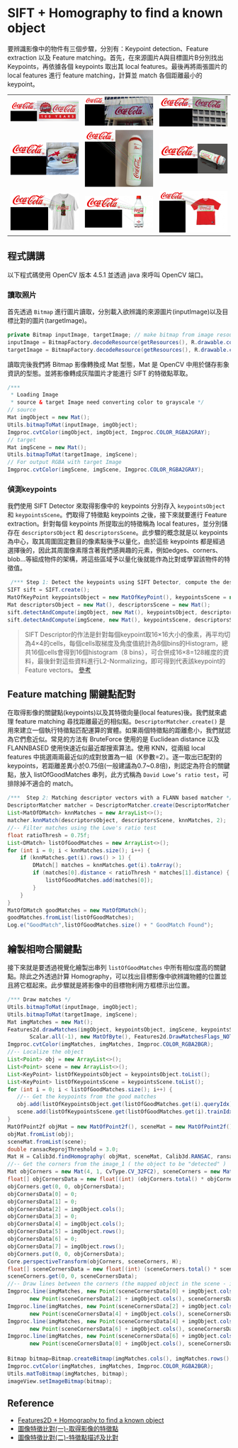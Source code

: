 # SIFT + Homography to find a known object
要辨識影像中的物件有三個步驟，分別有：Keypoint detection、Feature extraction 以及 Feature matching。首先，在來源圖片A與目標圖片B分別找出 Keypoints，再依據各個 keypoints 取出其 local features。最後再將兩張圖片的 local features 進行 feature matching，計算並 match 各個距離最小的keypoint。

<table>
    <tbody>
        <tr>
            <td>
                <img src="./screenshot/demo1.jpg" width="300px">
            </td>
            <td>
               <img src="./screenshot/demo2.jpg" width="300px">
            </td>
            <td>
                <img src="./screenshot/demo3.jpg" width="300px">
            </td>
        </tr>
        <tr>
            <td>
                <img src="./screenshot/demo4.jpg" width="300px">
             </td>
             <td>
                <img src="./screenshot/demo5.jpg" width="300px">
             </td>
             <td>
                <img src="./screenshot/demo6.jpg" width="300px">
             </td>
        </tr>
        <tr>
            <td>
                <img src="./screenshot/demo7.jpg" width="300px">
             </td>
             <td>
                <img src="./screenshot/demo8.jpg" width="300px">
             </td>
             <td>
                <img src="./screenshot/demo9.jpg" width="300px">
             </td>
        </tr>
    </tbody>
</table>

## 程式講講
以下程式碼使用 OpenCV 版本 4.5.1 並透過 java 來呼叫 OpenCV 端口。 
### 讀取照片
首先透過 `Bitmap` 進行圖片讀取，分別載入欲辨識的來源圖片(inputImage)以及目標比對的圖片(targetImage)。

```java
private Bitmap inputImage, targetImage; // make bitmap from image resource
inputImage = BitmapFactory.decodeResource(getResources(), R.drawable.coca_cola);
targetImage = BitmapFactory.decodeResource(getResources(), R.drawable.coca_cola_test1);
```

讀取完後我們將 Bitmap 影像轉換成 Mat 型態，Mat 是 OpenCV 中用於儲存影象資訊的型態。並將影像轉成灰階圖片才能進行 SIFT 的特徵點萃取。

```java
/***
 * Loading Image
 * source & target Image need converting color to grayscale */
// source
Mat imgObject = new Mat();
Utils.bitmapToMat(inputImage, imgObject);
Imgproc.cvtColor(imgObject, imgObject, Imgproc.COLOR_RGBA2GRAY);
// target
Mat imgScene = new Mat();
Utils.bitmapToMat(targetImage, imgScene);
// For output RGBA with target Image
Imgproc.cvtColor(imgScene, imgScene, Imgproc.COLOR_RGBA2GRAY);
```

### 偵測keypoints
我們使用 SIFT Detector 來取得影像中的 keypoints 分別存入 `keypointsObject` 和 `keypointsScene`。們取得了特徵點 keypoints 之後，接下來就要進行 Feature extraction。針對每個 keypoints 所提取出的特徵稱為 local features，並分別儲存在 `descriptorsObject` 和 `descriptorsScene`。此步驟的概念就是以 keypoints 為中心，取其周圍固定數目的像素點後予以量化，由於這些 keypoints 都是經過選擇後的，因此其周圍像素隱含著我們感興趣的元素，例如edges、corners、blob…等組成物件的架構，將這些區域予以量化後就能作為比對或學習該物件的特徵值。

```java
 /*** Step 1: Detect the keypoints using SIFT Detector, compute the descriptors */
SIFT sift = SIFT.create();
MatOfKeyPoint keypointsObject = new MatOfKeyPoint(), keypointsScene = new MatOfKeyPoint();
Mat descriptorsObject = new Mat(), descriptorsScene = new Mat();
sift.detectAndCompute(imgObject, new Mat(), keypointsObject, descriptorsObject);
sift.detectAndCompute(imgScene, new Mat(), keypointsScene, descriptorsScene);
```

> SIFT Descriptor的作法是針對每個keypoint取16×16大小的像素，再平均切為4×4的cells，每個cells取梯度及角度值統計為8個bins的Histogram，總共16個cells會得到16個histogram（8 bins），可合併成16×8=128維度的資料，最後針對這些資料進行L2-Normalizing，即可得到代表該keypoint的Feature vectors。
[參考](https://chtseng.wordpress.com/2017/05/22/圖像特徵比對二-特徵點描述及比對/)

## Feature matching 關鍵點配對
在取得影像的關鍵點(keypoints)以及其特徵向量(local features)後。我們就來處理 feature matching 尋找距離最近的相似點。`DescriptorMatcher.create()` 是用來建立一個執行特徵點匹配運算的實體。如果兩個特徵點的距離愈小，我們就認為它們愈近似。常見的方法有 BruteForce 使用的是 Euclidean distance 以及 FLANNBASED 使用快速近似最近鄰搜索算法。使用 KNN，從兩組 local features 中挑選兩兩最近似的成對放置為一組（K參數=2）。逐一取出已配對的 keypoints，若距離差異小於0.75倍(一般建議為0.7~0.8倍)，則認定為符合的關鍵點，放入 listOfGoodMatches 串列，此方式稱為 `David Lowe’s ratio test`，可排除掉不適合的 match。


```java
/***  Step 2: Matching descriptor vectors with a FLANN based matcher */
DescriptorMatcher matcher = DescriptorMatcher.create(DescriptorMatcher.FLANNBASED);
List<MatOfDMatch> knnMatches = new ArrayList<>();
matcher.knnMatch(descriptorsObject, descriptorsScene, knnMatches, 2);
//-- Filter matches using the Lowe's ratio test
float ratioThresh = 0.75f;
List<DMatch> listOfGoodMatches = new ArrayList<>();
for (int i = 0; i < knnMatches.size(); i++) {
    if (knnMatches.get(i).rows() > 1) {
        DMatch[] matches = knnMatches.get(i).toArray();
        if (matches[0].distance < ratioThresh * matches[1].distance) {
            listOfGoodMatches.add(matches[0]);
        }
    }
}
MatOfDMatch goodMatches = new MatOfDMatch();
goodMatches.fromList(listOfGoodMatches);
Log.e("GoodMatch",listOfGoodMatches.size() + " GoodMatch Found");
 ```

 ## 繪製相吻合關鍵點
 接下來就是要透過視覺化繪製出串列 `listOfGoodMatches` 中所有相似度高的關鍵點。除此之外透過計算 Homography，可以找出目標影像中欲辨識物體的位置並且將它框起來。此步驟就是將影像中的目標物利用方框標示出位置。

 ```java
 /*** Draw matches */
Utils.bitmapToMat(inputImage, imgObject);
Utils.bitmapToMat(targetImage, imgScene);
Mat imgMatches = new Mat();
Features2d.drawMatches(imgObject, keypointsObject, imgScene, keypointsScene, goodMatches, imgMatches, Scalar.all(-1),
        Scalar.all(-1), new MatOfByte(), Features2d.DrawMatchesFlags_NOT_DRAW_SINGLE_POINTS);
Imgproc.cvtColor(imgMatches, imgMatches, Imgproc.COLOR_RGBA2BGR);
//-- Localize the object
List<Point> obj = new ArrayList<>();
List<Point> scene = new ArrayList<>();
List<KeyPoint> listOfKeypointsObject = keypointsObject.toList();
List<KeyPoint> listOfKeypointsScene = keypointsScene.toList();
for (int i = 0; i < listOfGoodMatches.size(); i++) {
    //-- Get the keypoints from the good matches
    obj.add(listOfKeypointsObject.get(listOfGoodMatches.get(i).queryIdx).pt);
    scene.add(listOfKeypointsScene.get(listOfGoodMatches.get(i).trainIdx).pt);
}
MatOfPoint2f objMat = new MatOfPoint2f(), sceneMat = new MatOfPoint2f();
objMat.fromList(obj);
sceneMat.fromList(scene);
double ransacReprojThreshold = 3.0;
Mat H = Calib3d.findHomography( objMat, sceneMat, Calib3d.RANSAC, ransacReprojThreshold );
//-- Get the corners from the image_1 ( the object to be "detected" )
Mat objCorners = new Mat(4, 1, CvType.CV_32FC2), sceneCorners = new Mat();
float[] objCornersData = new float[(int) (objCorners.total() * objCorners.channels())];
objCorners.get(0, 0, objCornersData);
objCornersData[0] = 0;
objCornersData[1] = 0;
objCornersData[2] = imgObject.cols();
objCornersData[3] = 0;
objCornersData[4] = imgObject.cols();
objCornersData[5] = imgObject.rows();
objCornersData[6] = 0;
objCornersData[7] = imgObject.rows();
objCorners.put(0, 0, objCornersData);
Core.perspectiveTransform(objCorners, sceneCorners, H);
float[] sceneCornersData = new float[(int) (sceneCorners.total() * sceneCorners.channels())];
sceneCorners.get(0, 0, sceneCornersData);
//-- Draw lines between the corners (the mapped object in the scene - image_2 )
Imgproc.line(imgMatches, new Point(sceneCornersData[0] + imgObject.cols(), sceneCornersData[1]),
        new Point(sceneCornersData[2] + imgObject.cols(), sceneCornersData[3]), new Scalar(0, 255, 0), 4);
Imgproc.line(imgMatches, new Point(sceneCornersData[2] + imgObject.cols(), sceneCornersData[3]),
        new Point(sceneCornersData[4] + imgObject.cols(), sceneCornersData[5]), new Scalar(0, 255, 0), 4);
Imgproc.line(imgMatches, new Point(sceneCornersData[4] + imgObject.cols(), sceneCornersData[5]),
        new Point(sceneCornersData[6] + imgObject.cols(), sceneCornersData[7]), new Scalar(0, 255, 0), 4);
Imgproc.line(imgMatches, new Point(sceneCornersData[6] + imgObject.cols(), sceneCornersData[7]),
        new Point(sceneCornersData[0] + imgObject.cols(), sceneCornersData[1]), new Scalar(0, 255, 0), 4);

Bitmap bitmap=Bitmap.createBitmap(imgMatches.cols(), imgMatches.rows(), Bitmap.Config.ARGB_4444);
Imgproc.cvtColor(imgMatches, imgMatches, Imgproc.COLOR_RGBA2BGR);
Utils.matToBitmap(imgMatches, bitmap);
imageView.setImageBitmap(bitmap);
```

## Reference
- [Features2D + Homography to find a known object](https://docs.opencv.org/4.5.1/d7/dff/tutorial_feature_homography.html)
- [圖像特徵比對(一)-取得影像的特徵點](https://chtseng.wordpress.com/2017/05/06/圖像特徵比對一-取得影像的特徵點/)
- [圖像特徵比對(二)-特徵點描述及比對](https://chtseng.wordpress.com/2017/05/22/圖像特徵比對二-特徵點描述及比對/)